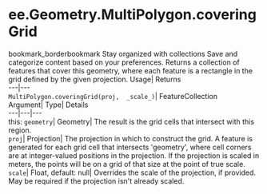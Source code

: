  
#  ee.Geometry.MultiPolygon.coveringGrid
bookmark_borderbookmark Stay organized with collections  Save and categorize content based on your preferences. 
Returns a collection of features that cover this geometry, where each feature is a rectangle in the grid defined by the given projection. Usage| Returns  
---|---  
`MultiPolygon.coveringGrid(proj,  _scale_)`| FeatureCollection  
Argument| Type| Details  
---|---|---  
this: `geometry`| Geometry| The result is the grid cells that intersect with this region.  
`proj`| Projection| The projection in which to construct the grid. A feature is generated for each grid cell that intersects 'geometry', where cell corners are at integer-valued positions in the projection. If the projection is scaled in meters, the points will be on a grid of that size at the point of true scale.  
`scale`| Float, default: null| Overrides the scale of the projection, if provided. May be required if the projection isn't already scaled.  
